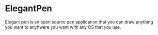 # ElegantPen
  Elegant pen is an open source pen application that you can draw anything you want to anyhwere you want with any OS that you use.
